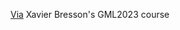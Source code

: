[Via](https://github.com/xbresson/GML2023/blob/main/codes/06_Visualization/lib/) Xavier Bresson's GML2023 course
